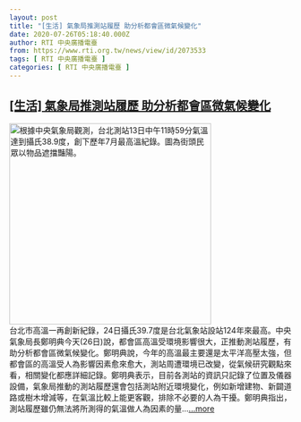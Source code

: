 ```yaml
---
layout: post
title: "[生活] 氣象局推測站履歷 助分析都會區微氣候變化"
date: 2020-07-26T05:18:40.000Z
author: RTI 中央廣播電臺
from: https://www.rti.org.tw/news/view/id/2073533
tags: [ RTI 中央廣播電臺 ]
categories: [ RTI 中央廣播電臺 ]
---
```

<!--1595740720000-->
[[生活] 氣象局推測站履歷 助分析都會區微氣候變化](https://www.rti.org.tw/news/view/id/2073533)
------

<div>
<img src="https://static.rti.org.tw/assets/thumbnails/2020/07/13/20200713000060M.jpg" width="360" alt="根據中央氣象局觀測，台北測站13日中午11時59分氣溫達到攝氏38.9度，創下歷年7月最高溫紀錄。圖為街頭民眾以物品遮擋豔陽。" title="根據中央氣象局觀測，台北測站13日中午11時59分氣溫達到攝氏38.9度，創下歷年7月最高溫紀錄。圖為街頭民眾以物品遮擋豔陽。"><br>台北市高溫一再創新紀錄，24日攝氏39.7度是台北氣象站設站124年來最高。中央氣象局長鄭明典今天(26日)說，都會區高溫受環境影響很大，正推動測站履歷，有助分析都會區微氣候變化。鄭明典說，今年的高溫最主要還是太平洋高壓太強，但都會區的高溫受人為影響因素愈來愈大，測站周遭環境已改變，從氣候研究觀點來看，相關變化都應詳細記錄。鄭明典表示，目前各測站的資訊只記錄了位置及儀器設備，氣象局推動的測站履歷還會包括測站附近環境變化，例如新增建物、新闢道路或樹木增減等，在氣溫比較上能更客觀，排除不必要的人為干擾。鄭明典指出，測站履歷雖仍無法將所測得的氣溫做人為因素的量...<a target="_blank" href="https://www.rti.org.tw/news/view/id/2073533">...more</a>
</div>
